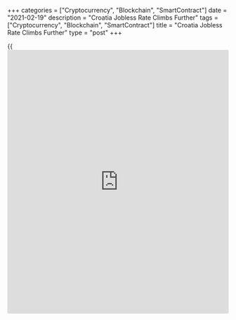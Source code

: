 +++
categories = ["Cryptocurrency", "Blockchain", "SmartContract"]
date = "2021-02-19"
description = "Croatia Jobless Rate Climbs Further"
tags = ["Cryptocurrency", "Blockchain", "SmartContract"]
title = "Croatia Jobless Rate Climbs Further"
type = "post"
+++

{{<iframe id="large-banner" src="https://www.bounty.group/#slide=14.0" width="100%" height="600" scrolling="no" style="border: 0px solid rgb(216, 221, 230); border-radius: 3px;">}}

Croatia's jobless rate rose for a fourth straight month in January,
figures from the Croatian Bureau of Statistics showed on Friday.

The registered unemployment rate increased to 9.8 percent in January
from 9.5 percent in December. A year ago, it was 8.4 percent.

The rate has been rising since October and the latest figure was the
highest since March 2018, when it was 10.8 percent.

The number of unemployed persons increased 3.4 percent to 165,345 in
January from 159,845 in the previous month.

Employment rose to 1.515 million persons in January from 1.527 million
in the preceding month, data showed.

For comments and feedback [contact](https://www.playgroundfx.com/contact/): editorial@rtt[news](https://www.letsplayfx.com/blog/forex-news-website/).com

[Economic News][1]

 **What parts of the world are seeing the best (and worst) economic
performances lately? Click[here][2] to check out our [Econ Scorecard][2]
and find out! See up-to-the-moment [ranking](https://www.playgroundfx.com/blog/crypto-exchange-ranking/)s for the best and worst
performers in [GDP][2], [unemployment rate][3], [inflation][4] and much
more.**

   1. www.rtt[news](https://www.letsplayfx.com/blog/forex-news-website/).com/Content/EconomicNews.aspx
   2. www.rtt[news](https://www.letsplayfx.com/blog/forex-news-website/).com/economic-scorecard/world-rank/GDP/highest-performance.aspx
   3. www.rtt[news](https://www.letsplayfx.com/blog/forex-news-website/).com/economic-scorecard/world-rank/unemployment-rate/lowest-performance.aspx
   4. www.rtt[news](https://www.letsplayfx.com/blog/forex-news-website/).com/economic-scorecard/world-rank/CPI/highest-performance.aspx